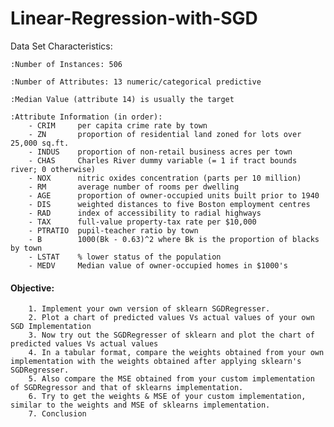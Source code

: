 # Linear-Regression-with-SGD

Data Set Characteristics:  

    :Number of Instances: 506 

    :Number of Attributes: 13 numeric/categorical predictive
    
    :Median Value (attribute 14) is usually the target

    :Attribute Information (in order):
        - CRIM     per capita crime rate by town
        - ZN       proportion of residential land zoned for lots over 25,000 sq.ft.
        - INDUS    proportion of non-retail business acres per town
        - CHAS     Charles River dummy variable (= 1 if tract bounds river; 0 otherwise)
        - NOX      nitric oxides concentration (parts per 10 million)
        - RM       average number of rooms per dwelling
        - AGE      proportion of owner-occupied units built prior to 1940
        - DIS      weighted distances to five Boston employment centres
        - RAD      index of accessibility to radial highways
        - TAX      full-value property-tax rate per $10,000
        - PTRATIO  pupil-teacher ratio by town
        - B        1000(Bk - 0.63)^2 where Bk is the proportion of blacks by town
        - LSTAT    % lower status of the population
        - MEDV     Median value of owner-occupied homes in $1000's
        
        
   #### Objective:
        1. Implement your own version of sklearn SGDRegresser.
        2. Plot a chart of predicted values Vs actual values of your own SGD Implementation
        3. Now try out the SGDRegresser of sklearn and plot the chart of predicted values Vs actual values
        4. In a tabular format, compare the weights obtained from your own implementation with the weights obtained after applying sklearn's SGDRegresser.
        5. Also compare the MSE obtained from your custom implementation of SGDRegressor and that of sklearns implementation.
        6. Try to get the weights & MSE of your custom implementation, similar to the weights and MSE of sklearns implementation.
        7. Conclusion
